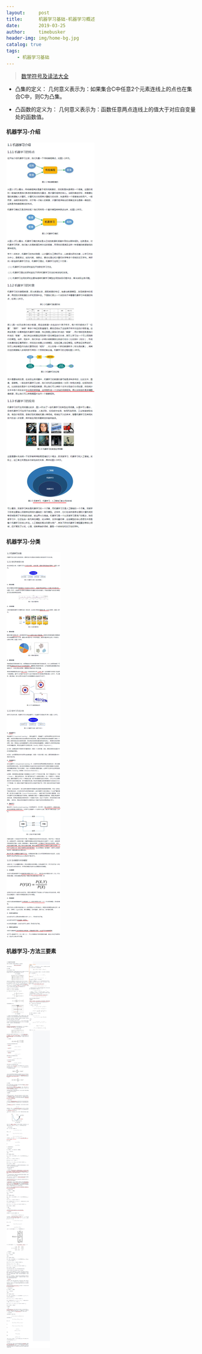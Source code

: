 ```yaml
---
layout:     post
title:      机器学习基础-机器学习概述
date:       2019-03-25
author:     timebusker
header-img: img/home-bg.jpg
catalog: true
tags:
    - 机器学习基础
---
```


> [数学符号及读法大全](https://blog.csdn.net/qq_37212752/article/details/83956265)

- 凸集的定义：
几何意义表示为：如果集合C中任意2个元素连线上的点也在集合C中，则C为凸集。

- 凸函数的定义为：
几何意义表示为：函数任意两点连线上的值大于对应自变量处的函数值。

#### 机器学习-介绍

![机器学习基础](img/older/algorithm/01/1.png)


#### 机器学习-分类

![机器学习基础](img/older/algorithm/01/2.png)


#### 机器学习-方法三要素

![机器学习基础](img/older/algorithm/01/3.png)


